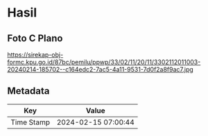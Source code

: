 # Hasil

## Foto C Plano

https://sirekap-obj-formc.kpu.go.id/87bc/pemilu/ppwp/33/02/11/20/11/3302112011003-20240214-185702--c164edc2-7ac5-4a11-9531-7d0f2a8f9ac7.jpg


## Metadata

| Key        | Value               |
| ---------- | ------------------- |
| Time Stamp | 2024-02-15 07:00:44 |



